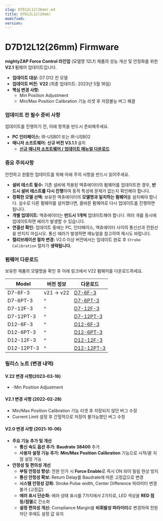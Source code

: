 ```yaml
---
slug: D7D12L12(26mm).md
title: D7D12L12(26mm)
modified: 
version:
---
```

# D7D12L12(26mm) Firmware
**mightyZAP Force Control 라인업** (모델명 12Lf) 제품의 성능 개선 및 안정화를 위한 **V2.1** 펌웨어 업데이트입니다. 
- **업데이트 대상:** D7 D12  전 모델
- **업데이트 버전:** **V22** (최종 업데이트: 2023년 5월 16일)
- **핵심 변경 사항:**  
	- Min Position Adjustment 
	- Min/Max Position Calibration 기능 리셋 후 저장불능 버그 해결

### 업데이트 전 필수 준비 사항

업데이트를 진행하기 전, 아래 항목을 반드시 준비해주세요.
- **PC 인터페이스:** IR-USB01 또는 IR-USB02
- **매니저 소프트웨어:** **신규 버전 V3.1.1** 설치
	- [**신규 매니저 소프트웨어 / 업데이트 매뉴얼 다운로드**](http://www.mightyzap.com/ko/digitalarchive6/?mod=document&pageid=1&uid=211)

### 중요 주의사항
안전하고 원활한 업데이트를 위해 아래 주의 사항을 반드시 읽어주세요.
- **설비 테스트 필수:** 기존 설비에 적용된 액츄에이터의 펌웨어를 업데이트한 경우, **반드시 설비 테스트를 다시 진행**하여 동작 특성에 문제가 없는지 확인해야 합니다.
- **정확한 모델 선택:** 보유한 액츄에이터의 **모델명과 일치하는 펌웨어**를 설치해야 합니다. 실수로 다른 펌웨어를 설치했다면, 올바른 펌웨어로 다시 업데이트를 진행하면 됩니다.
- **개별 업데이트:** 액츄에이터는 **반드시 1개씩** 업데이트해야 합니다. 여러 개를 동시에 업데이트하면 에러가 발생할 수 있습니다.
- **연결선 확인:** 업데이트 중에는 PC, 인터페이스, 액츄에이터 사이의 통신선과 전원선을 만지지 마십시오. 통신 에러가 발생하면 매뉴얼을 참고하여 재시도 바랍니다.
- **캘리브레이션 절차 변경:** V2.0 이상 버전에서는 업데이트 완료 후 `Stroke Calibration` 절차가 **생략됩니다.**

### 펌웨어 다운로드 

보유한 제품의 모델명을 확인 후 아래 링크에서 V22 펌웨어를 다운로드하세요.

| **Model**  | 버전 정보      | 다운로드                                                                                                |
| ---------- | ---------- | --------------------------------------------------------------------------------------------------- |
| D7-6F-3    | v21 -> v22 | [D7-6F-3](https://drive.google.com/file/d/1h7ngJIhJKezyna1CyaaiDOHbBVHlJv13/view?usp=drive_link)    |
| D7-6PT-3   | ^          | [D7-6PT-3](https://drive.google.com/file/d/199oNP7CHao0RhQdUMiT9NqzwNYeRtu8V/view?usp=drive_link)   |
| D7-12F-3   | ^          | [D7-12F-3](https://drive.google.com/file/d/1DhNXhCrSCz2iZ2ZZrBWqt4Dt0QG9cgUy/view?usp=drive_link)   |
| D7-12PT-3  | ^          | [D7-12PT-3](https://drive.google.com/file/d/1si30BOTiMGTrpe4aabkIp2CAKA6evPO6/view?usp=drive_link)  |
| D12-6F-3   | ^          | [D12-6F-3](https://drive.google.com/file/d/1PzqTT6GCFr7z1gxR-U_f-SlCC6yxLLCd/view?usp=drive_link)   |
| D12-6PT-3  | ^          | [D12-6PT-3](https://drive.google.com/file/d/1l_rXH9pcMMfCQyaTWWrPghM8-hBee-TR/view?usp=drive_link)  |
| D12-12F-3  | ^          | [D12-12F-3](https://drive.google.com/file/d/1BxW9gY9zIpttkQQn-PZGyryizuIjJD_j/view?usp=drive_link)  |
| D12-12PT-3 | ^          | [D12-12PT-3](https://drive.google.com/file/d/1O96qdmcyqoPT50-WmChZf3vXzJKKPUGN/view?usp=drive_link) |

### 릴리스 노트 (변경 내역)
#### **V.22 변경 사항(2023-03-16)**
- -Min Position Adjustment
#### **V2.1 변경 사항 (2022-02-28)**
- Min/Max Position Calibration 기능 리셋 후 저장되지 않던 버그 수정
- Current Limit 설정 후 간헐적으로 저장이 불가능했던 버그 수정
#### **V2.0 변경 사항 (2021-10-06)**
- **주요 기능 추가 및 개선**
	- **통신 속도 옵션 추가:** **Baudrate 38400** 추가    
	- **사용자 설정 기능 추가:** **Min/Max Position Calibration** 기능으로 시작/끝 지점 설정 가능    
- **안정성 및 편의성 개선**
	- **부팅 안정성 향상:** 전원 인가 시 **Force Enable**로 즉시 ON 되어 밀림 현상 방지    
	- **통신 안정성 확보:** Return Delay를 Baudrate에 따른 고정값으로 변경    
	- **시스템 안정성 강화:** Stroke Pulse width, Center Difference 파라미터 변경 불가 (고정값)    
	- **에러 표시 단순화:** 에러 상태 표시를 7가지에서 2가지로, LED 색상을 **RED 점등/점멸**로 간소화    
	- **설정 편의성 개선:** Compliance Margin을 **비휘발성 파라미터**로 변경하여 전원 차단 후에도 설정 값 유지

